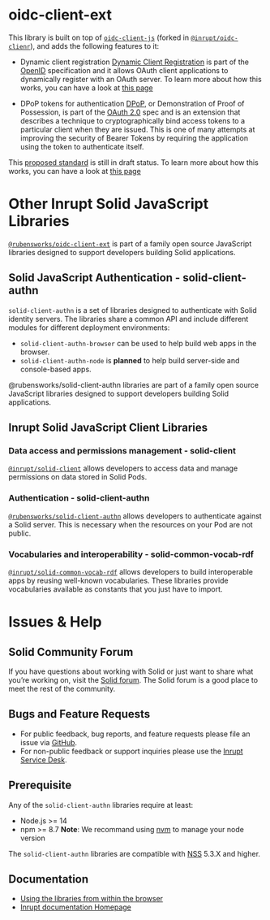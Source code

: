 # oidc-client-ext

This library is built on top of [`oidc-client-js`](https://github.com/IdentityModel/oidc-client-js) (forked in [`@inrupt/oidc-clienr`](https://github.com/inrupt/oidc-client-js)), and adds the following features to it:

- Dynamic client registration
  [Dynamic Client Registration](https://openid.net/specs/openid-connect-registration-1_0.html) is part of the [OpenID](https://openid.net) specification and it allows OAuth client applications to dynamically register with an OAuth server.
  To learn more about how this works, you can have a look at [this page](https://curity.io/resources/architect/openid-connect/openid-connect-understanding-dcr/)

- DPoP tokens for authentication
  [DPoP](https://oauth.net/2/dpop/), or Demonstration of Proof of Possession, is part of the [OAuth 2.0](https://oauth.net/2/) spec and is an extension that describes a technique to cryptographically bind access tokens to a particular client when they are issued. This is one of many attempts at improving the security of Bearer Tokens by requiring the application using the token to authenticate itself.

This [proposed standard](https://tools.ietf.org/html/draft-fett-oauth-dpop-04) is still in draft status.
To learn more about how this works, you can have a look at [this page](https://curity.io/resources/architect/oauth/dpop-overview/)

# Other Inrupt Solid JavaScript Libraries

[`@rubensworks/oidc-client-ext`](https://www.npmjs.com/package/@rubensworks/oidc-client-ext) is part of a family open source JavaScript libraries designed to support developers building Solid applications.

## Solid JavaScript Authentication - solid-client-authn

`solid-client-authn` is a set of libraries designed to authenticate with Solid identity servers.
The libraries share a common API and include different modules for different deployment environments:

- `solid-client-authn-browser` can be used to help build web apps in the browser.
- `solid-client-authn-node` is **planned** to help build server-side and console-based apps.

@rubensworks/solid-client-authn libraries are part of a family open source JavaScript libraries designed to support developers building Solid applications.

## Inrupt Solid JavaScript Client Libraries

### Data access and permissions management - solid-client

[`@inrupt/solid-client`](https://docs.inrupt.com/client-libraries/solid-client-js/) allows developers to access data and manage permissions on data stored in Solid Pods.

### Authentication - solid-client-authn

[`@rubensworks/solid-client-authn`](https://github.com/inrupt/solid-client-authn) allows developers to authenticate against a Solid server. This is necessary when the resources on your Pod are not public.

### Vocabularies and interoperability - solid-common-vocab-rdf

[`@inrupt/solid-common-vocab-rdf`](https://github.com/inrupt/solid-common-vocab-rdf) allows developers to build interoperable apps by reusing well-known vocabularies. These libraries provide vocabularies available as constants that you just have to import.

# Issues & Help

## Solid Community Forum

If you have questions about working with Solid or just want to share what you’re working on, visit the [Solid forum](https://forum.solidproject.org/). The Solid forum is a good place to meet the rest of the community.

## Bugs and Feature Requests

- For public feedback, bug reports, and feature requests please file an issue via [GitHub](https://github.com/inrupt/solid-client-authn/issues/).
- For non-public feedback or support inquiries please use the [Inrupt Service Desk](https://inrupt.atlassian.net/servicedesk).

## Prerequisite

Any of the `solid-client-authn` libraries require at least:

- Node.js >= 14
- npm >= 8.7
  **Note**: We recommand using [nvm](https://github.com/nvm-sh/nvm) to manage your node version

The `solid-client-authn` libraries are compatible with [NSS](https://github.com/solid/node-solid-server/releases/tag/v5.3.0) 5.3.X and higher.

## Documentation

- [Using the libraries from within the browser](./docs/browser.md)
- [Inrupt documentation Homepage](https://docs.inrupt.com/)
